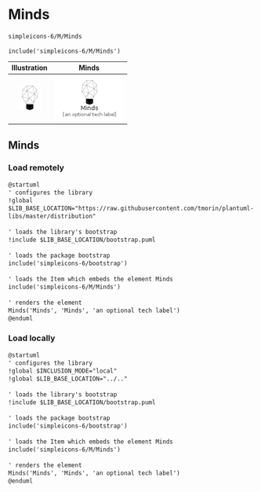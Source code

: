 # Minds


```text
simpleicons-6/M/Minds
```

```text
include('simpleicons-6/M/Minds')
```



| Illustration | Minds |
| :---: | :---: |
| ![illustration for Illustration](../../simpleicons-6/M/Minds.png) | ![illustration for Minds](../../simpleicons-6/M/Minds.Local.png) |




## Minds

### Load remotely
```plantuml
@startuml
' configures the library
!global $LIB_BASE_LOCATION="https://raw.githubusercontent.com/tmorin/plantuml-libs/master/distribution"

' loads the library's bootstrap
!include $LIB_BASE_LOCATION/bootstrap.puml

' loads the package bootstrap
include('simpleicons-6/bootstrap')

' loads the Item which embeds the element Minds
include('simpleicons-6/M/Minds')

' renders the element
Minds('Minds', 'Minds', 'an optional tech label')
@enduml
```

### Load locally
```plantuml
@startuml
' configures the library
!global $INCLUSION_MODE="local"
!global $LIB_BASE_LOCATION="../.."

' loads the library's bootstrap
!include $LIB_BASE_LOCATION/bootstrap.puml

' loads the package bootstrap
include('simpleicons-6/bootstrap')

' loads the Item which embeds the element Minds
include('simpleicons-6/M/Minds')

' renders the element
Minds('Minds', 'Minds', 'an optional tech label')
@enduml
```

